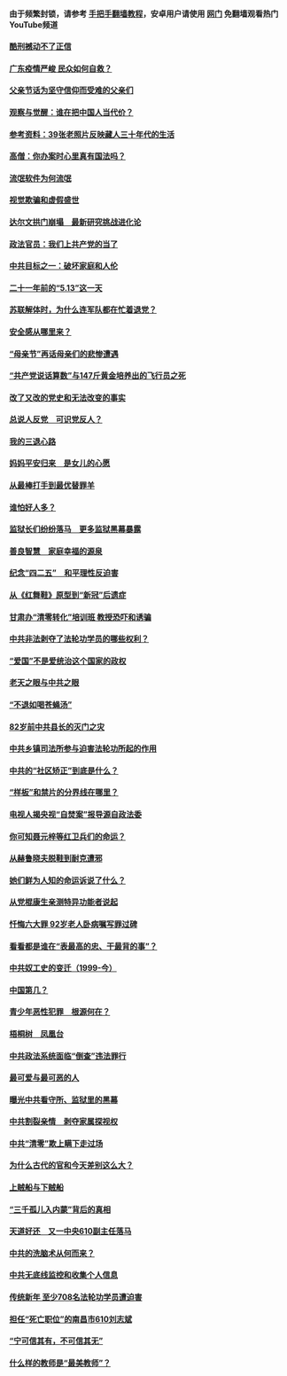 #### 由于频繁封锁，请参考 [手把手翻墙教程](https://github.com/gfw-breaker/guides/wiki/)，安卓用户请使用 [网门](https://github.com/gfw-breaker/nogfw/blob/master/dl.md?t=06260701) 免翻墙观看热门YouTube频道 

#### [酷刑撼动不了正信](../pages/19/427414.md?t=06260701) 

#### [广东疫情严峻 民众如何自救？](../pages/19/427311.md?t=06260701) 

#### [父亲节话为坚守信仰而受难的父亲们](../pages/19/427033.md?t=06260701) 

#### [观察与觉醒：谁在把中国人当代价？](../pages/19/426987.md?t=06260701) 

#### [参考资料：39张老照片反映藏人三十年代的生活](../pages/19/426471.md?t=06260701) 

#### [高僧：你办案时心里真有国法吗？](../pages/19/426530.md?t=06260701) 

#### [流氓软件为何流氓](../pages/19/426531.md?t=06260701) 

#### [视觉欺骗和虚假盛世](../pages/19/426443.md?t=06260701) 

#### [达尔文拱门崩塌　最新研究挑战进化论](../pages/19/426009.md?t=06260701) 

#### [政法官员：我们上共产党的当了](../pages/19/425351.md?t=06260701) 

#### [中共目标之一：破坏家庭和人伦](../pages/19/424454.md?t=06260701) 

#### [二十一年前的“5.13”这一天](../pages/19/424814.md?t=06260701) 

#### [苏联解体时，为什么连军队都在忙着退党？](../pages/19/424335.md?t=06260701) 

#### [安全感从哪里来？](../pages/19/424336.md?t=06260701) 

#### [“母亲节”再话母亲们的悲惨遭遇](../pages/19/424234.md?t=06260701) 

#### [“共产党说话算数”与147斤黄金培养出的飞行员之死](../pages/19/424115.md?t=06260701) 

#### [改了又改的党史和无法改变的事实](../pages/19/424037.md?t=06260701) 

#### [总说人反党　可识党反人？](../pages/19/423820.md?t=06260701) 

#### [我的三退心路](../pages/19/423876.md?t=06260701) 

#### [妈妈平安归来　是女儿的心愿](../pages/19/423947.md?t=06260701) 

#### [从最棒打手到最优替罪羊](../pages/19/423819.md?t=06260701) 

#### [谁怕好人多？](../pages/19/423774.md?t=06260701) 

#### [监狱长们纷纷落马　更多监狱黑幕暴露](../pages/19/423787.md?t=06260701) 

#### [善良智慧　家庭幸福的源泉](../pages/19/423632.md?t=06260701) 

#### [纪念“四二五”　和平理性反迫害](../pages/19/423660.md?t=06260701) 

#### [从《红舞鞋》原型到“新冠”后遗症](../pages/19/423509.md?t=06260701) 

#### [甘肃办“清零转化”培训班 教授恐吓和诱骗](../pages/19/423498.md?t=06260701) 

#### [中共非法剥夺了法轮功学员的哪些权利？](../pages/19/423392.md?t=06260701) 

#### [“爱国”不是爱统治这个国家的政权](../pages/19/423029.md?t=06260701) 

#### [老天之眼与中共之眼](../pages/19/423378.md?t=06260701) 

#### [“不退如喝苍蝇汤”](../pages/19/423287.md?t=06260701) 

#### [82岁前中共县长的灭门之灾](../pages/19/423055.md?t=06260701) 

#### [中共乡镇司法所参与迫害法轮功所起的作用](../pages/19/423064.md?t=06260701) 

#### [中共的“社区矫正”到底是什么？](../pages/19/422870.md?t=06260701) 

#### [“样板”和禁片的分界线在哪里？](../pages/19/422704.md?t=06260701) 

#### [电视人揭央视“自焚案”报导源自政法委](../pages/19/422770.md?t=06260701) 

#### [你可知聂元梓等红卫兵们的命运？](../pages/19/422848.md?t=06260701) 

#### [从赫鲁晓夫脱鞋到耐克遭邪](../pages/19/422826.md?t=06260701) 

#### [她们鲜为人知的命运诉说了什么？](../pages/19/422754.md?t=06260701) 

#### [从党棍康生亲测特异功能者说起](../pages/19/422657.md?t=06260701) 

#### [忏悔六大罪 92岁老人卧病嘱写罪过碑](../pages/19/422750.md?t=06260701) 

#### [看看都是谁在“表最高的忠、干最背的事”？](../pages/19/422703.md?t=06260701) 

#### [中共奴工史的变迁（1999-今）](../pages/19/422656.md?t=06260701) 

#### [中国第几？](../pages/19/422496.md?t=06260701) 

#### [青少年恶性犯罪　根源何在？](../pages/19/422449.md?t=06260701) 

#### [梧桐树　凤凰台](../pages/19/422442.md?t=06260701) 

#### [中共政法系统面临“倒查”违法罪行](../pages/19/422497.md?t=06260701) 

#### [最可爱与最可恶的人](../pages/19/422448.md?t=06260701) 

#### [曝光中共看守所、监狱里的黑幕](../pages/19/422390.md?t=06260701) 

#### [中共割裂亲情　剥夺家属探视权](../pages/19/422364.md?t=06260701) 

#### [中共“清零”欺上瞒下走过场](../pages/19/422306.md?t=06260701) 

#### [为什么古代的官和今天差别这么大？](../pages/19/422228.md?t=06260701) 

#### [上贼船与下贼船](../pages/19/422276.md?t=06260701) 

#### [“三千孤儿入内蒙”背后的真相](../pages/19/422229.md?t=06260701) 

#### [天道好还　又一中央610副主任落马](../pages/19/422155.md?t=06260701) 

#### [中共的洗脑术从何而来？](../pages/19/422154.md?t=06260701) 

#### [中共无底线监控和收集个人信息](../pages/19/422039.md?t=06260701) 

#### [传统新年 至少708名法轮功学员遭迫害](../pages/19/421946.md?t=06260701) 

#### [担任“死亡职位”的南昌市610刘志斌](../pages/19/421957.md?t=06260701) 

#### [“宁可信其有，不可信其无”](../pages/19/421691.md?t=06260701) 

#### [什么样的教师是“最美教师”？](../pages/19/421755.md?t=06260701) 

